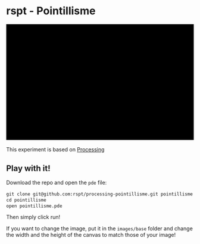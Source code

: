 # rspt - Pointillisme

![Alt Text](./images/starwars.gif)

This experiment is based on [Processing](https://processing.org)

## Play with it!

Download the repo and open the `pde` file:

```
git clone git@github.com:rspt/processing-pointillisme.git pointillisme
cd pointillisme
open pointillisme.pde
```

Then simply click run!

If you want to change the image, put it in the `images/base` folder and change the width and the height of the canvas to match those of your image!
